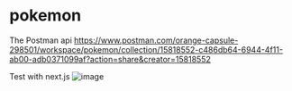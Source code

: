 # pokemon
The Postman api https://www.postman.com/orange-capsule-298501/workspace/pokemon/collection/15818552-c486db64-6944-4f11-ab00-adb0371099af?action=share&creator=15818552

Test with next.js
![image](https://github.com/trymenghuy/pokemon/assets/80837928/2db0d306-565c-42d0-82f5-42057522f7c7)
